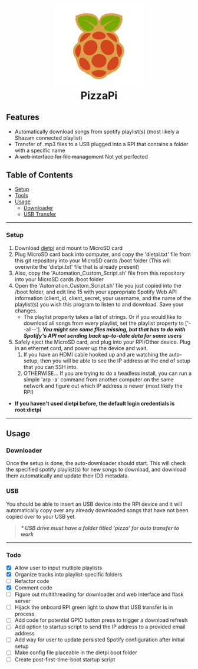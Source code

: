 <h1 align="center">
  <br>
  <img src="https://github.com/evanvin/PizzaPi/blob/master/PizzaPi.png" alt="PizzaPi" width="250">
  <br>
  PizzaPi
</h1>

## Features

* Automatically download songs from spotify playlist(s) (most likely a Shazam connected playlist)
* Transfer of .mp3 files to a USB plugged into a RPI that contains a folder with a specific name
* ~~A web interface for file management~~ Not yet perfected

## Table of Contents

* [Setup](#setup)
* [Tools](#tools)
* [Usage](#usage)
  * [Downloader](#downloader)
  * [USB Transfer](#usb)

---

### Setup

1.  Download [dietpi](https://dietpi.com) and mount to MicroSD card
2.  Plug MicroSD card back into computer, and copy the 'dietpi.txt' file from this git repository into your MicroSD cards /boot folder (This will overwrite the 'dietpi.txt' file that is already present)
3.  Also, copy the 'Automation_Custom_Script.sh' file from this repository into your MicroSD cards /boot folder
4.  Open the 'Automation_Custom_Script.sh' file you just copied into the /boot folder, and edit line 15 with your appropriate Spotify Web API information (client_id, client_secret, your username, and the name of the playlist(s) you wish this program to listen to and download. Save your changes.
    * The playlist property takes a list of strings. Or if you would like to download all songs from every playlist, set the playlist property to ['--all--']. **_You might see some files missing, but that has to do with Spotify's API not sending back up-to-date data for some users_**
5.  Safely eject the MicroSD card, and plug into your RPI/Other device. Plug in an ethernet cord, and power up the device and wait.
    1.  If you have an HDMI cable hooked up and are watching the auto-setup, then you will be able to see the IP address at the end of setup that you can SSH into.
    2.  OTHERWISE... If you are trying to do a headless install, you can run a simple 'arp -a' command from another computer on the same network and figure out which IP address is newer (most likely the RPI)

* **If you haven't used dietpi before, the default login credentials is root:dietpi**

---

## Usage

### Downloader

Once the setup is done, the auto-downloader should start. This will check the specified spotify playlist(s) for new songs to download, and download them automatically and update their ID3 metadata.

### USB

You should be able to insert an USB device into the RPI device and it will automatically copy over any already downloaded songs that have not been copied over to your USB yet.

> **_\* USB drive must have a folder titled 'pizza' for auto transfer to work_**

---

### Todo

* [x] Allow user to input mutliple playlists
* [x] Organize tracks into playlist-specific folders
* [ ] Refactor code
* [x] Comment code
* [ ] Figure out multithreading for downloader and web interface and flask server
* [ ] Hijack the onboard RPI green light to show that USB transfer is in process
* [ ] Add code for potential GPIO button press to trigger a download refresh
* [ ] Add option to startup script to send the IP address to a provided email address
* [ ] Add way for user to update persisted Spotify configuration after initial setup
* [ ] Make config file placeable in the dietpi boot folder
* [ ] Create post-first-time-boot startup script
